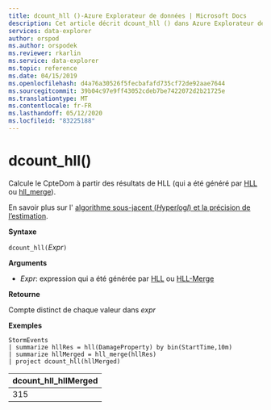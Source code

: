 ```yaml
---
title: dcount_hll ()-Azure Explorateur de données | Microsoft Docs
description: Cet article décrit dcount_hll () dans Azure Explorateur de données.
services: data-explorer
author: orspod
ms.author: orspodek
ms.reviewer: rkarlin
ms.service: data-explorer
ms.topic: reference
ms.date: 04/15/2019
ms.openlocfilehash: d4a76a30526f5fecbafafd735cf72de92aae7644
ms.sourcegitcommit: 39b04c97e9ff43052cdeb7be7422072d2b21725e
ms.translationtype: MT
ms.contentlocale: fr-FR
ms.lasthandoff: 05/12/2020
ms.locfileid: "83225188"
---
```

# <a name="dcount_hll"></a>dcount_hll()

Calcule le CpteDom à partir des résultats de HLL (qui a été généré par [HLL](hll-aggfunction.md) ou [hll_merge](hll-merge-aggfunction.md)).

En savoir plus sur l' [algorithme sous-jacent (*H*yper*l*og*l*) et la précision de l’estimation](dcount-aggfunction.md#estimation-accuracy).

**Syntaxe**

`dcount_hll(`*Expr*`)`

**Arguments**

* *Expr*: expression qui a été générée par [HLL](hll-aggfunction.md) ou [HLL-Merge](hll-merge-aggfunction.md)

**Retourne**

Compte distinct de chaque valeur dans *expr*

**Exemples**

<!-- csl: https://help.kusto.windows.net:443/Samples -->
```kusto
StormEvents
| summarize hllRes = hll(DamageProperty) by bin(StartTime,10m)
| summarize hllMerged = hll_merge(hllRes)
| project dcount_hll(hllMerged)
```

|dcount_hll_hllMerged|
|---|
|315|